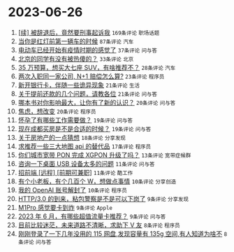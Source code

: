 # 2023-06-26

1. [[续] 被辞退后，竟然要刑事起诉我](https://www.v2ex.com/t/951649) `169条评论` `职场话题`
1. [当你是红灯前第一辆车的时候](https://www.v2ex.com/t/951664) `87条评论` `汽车`
1. [电动车已经开始有疫情时期的感觉了](https://www.v2ex.com/t/951660) `37条评论` `问与答`
1. [北京的同学有没有被热傻的？](https://www.v2ex.com/t/951658) `33条评论` `北京`
1. [35 万预算，想买大七座 SUV，有啥推荐不？](https://www.v2ex.com/t/951679) `28条评论` `汽车`
1. [两次入职同一家公司, N+1 赔偿怎么算?](https://www.v2ex.com/t/951661) `23条评论` `程序员`
1. [新开银行卡，伴随一些诡异现象](https://www.v2ex.com/t/951659) `21条评论` `生活`
1. [关于提前还款的几个问题，请教各位](https://www.v2ex.com/t/951630) `21条评论` `问与答`
1. [哪本书对你影响最大，让你有了新的认识？](https://www.v2ex.com/t/951691) `20条评论` `问与答`
1. [焦虑，想改变](https://www.v2ex.com/t/951668) `20条评论` `程序员`
1. [怀孕了有哪些工作需要做？](https://www.v2ex.com/t/951687) `19条评论` `问与答`
1. [现在成都买房是不是合适的时候？](https://www.v2ex.com/t/951629) `19条评论` `问与答`
1. [关于房地产的一点猜想](https://www.v2ex.com/t/951706) `18条评论` `分享发现`
1. [求推荐一些三大地图 api 的替代品](https://www.v2ex.com/t/951712) `17条评论` `程序员`
1. [你们城市宽带 PON 完成 XGPON 升级了吗？](https://www.v2ex.com/t/951662) `13条评论` `宽带症候群`
1. [咨询一下桌面 USB 设备太多的问题](https://www.v2ex.com/t/951695) `11条评论` `问与答`
1. [招前端 [远程] [前期可兼职]](https://www.v2ex.com/t/951639) `11条评论` `酷工作`
1. [有个小老板，有个几百个 W，想做点事情](https://www.v2ex.com/t/951701) `10条评论` `分享创造`
1. [我的 OpenAI 账号解封了](https://www.v2ex.com/t/951654) `10条评论` `程序员`
1. [HTTP/3.0 的到来，粘包警察是不是可以下岗了](https://www.v2ex.com/t/951688) `9条评论` `分享发现`
1. [M1Pro 感觉要卡到炸](https://www.v2ex.com/t/951686) `9条评论` `Apple`
1. [2023 年 6 月，有哪些超值流量卡推荐？](https://www.v2ex.com/t/951678) `9条评论` `问与答`
1. [目前比较迷茫，未来道路不清晰，求助下 V 友](https://www.v2ex.com/t/951671) `8条评论` `程序员`
1. [刚刚登录了一下几年没用的 115 网盘,发现容量有 135g 空间,有人知道为啥不](https://www.v2ex.com/t/951656) `8条评论` `问与答`
